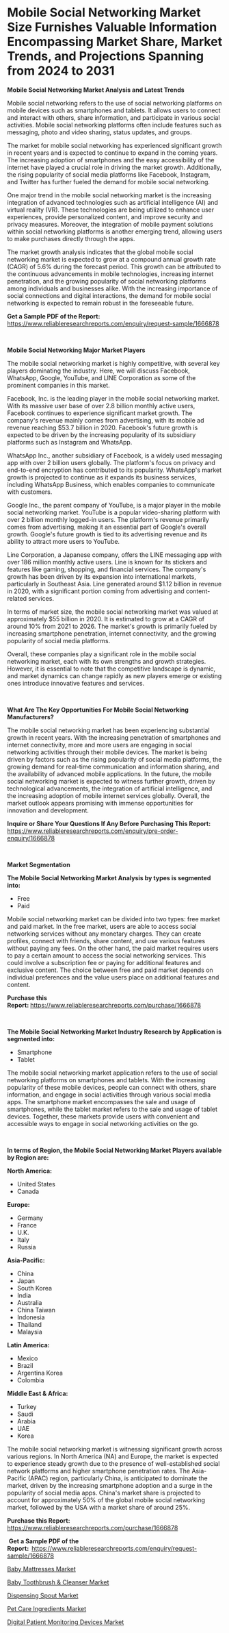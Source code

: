 <p><h1>Mobile Social Networking Market Size Furnishes Valuable Information Encompassing Market Share, Market Trends, and Projections Spanning from 2024 to 2031</h1></p><p><strong>Mobile Social Networking Market Analysis and Latest Trends</strong></p>
<p><p>Mobile social networking refers to the use of social networking platforms on mobile devices such as smartphones and tablets. It allows users to connect and interact with others, share information, and participate in various social activities. Mobile social networking platforms often include features such as messaging, photo and video sharing, status updates, and groups.</p><p>The market for mobile social networking has experienced significant growth in recent years and is expected to continue to expand in the coming years. The increasing adoption of smartphones and the easy accessibility of the internet have played a crucial role in driving the market growth. Additionally, the rising popularity of social media platforms like Facebook, Instagram, and Twitter has further fueled the demand for mobile social networking.</p><p>One major trend in the mobile social networking market is the increasing integration of advanced technologies such as artificial intelligence (AI) and virtual reality (VR). These technologies are being utilized to enhance user experiences, provide personalized content, and improve security and privacy measures. Moreover, the integration of mobile payment solutions within social networking platforms is another emerging trend, allowing users to make purchases directly through the apps.</p><p>The market growth analysis indicates that the global mobile social networking market is expected to grow at a compound annual growth rate (CAGR) of 5.6% during the forecast period. This growth can be attributed to the continuous advancements in mobile technologies, increasing internet penetration, and the growing popularity of social networking platforms among individuals and businesses alike. With the increasing importance of social connections and digital interactions, the demand for mobile social networking is expected to remain robust in the foreseeable future.</p></p>
<p><strong>Get a Sample PDF of the Report:&nbsp;</strong> <a href="https://www.reliableresearchreports.com/enquiry/request-sample/1666878">https://www.reliableresearchreports.com/enquiry/request-sample/1666878</a></p>
<p>&nbsp;</p>
<p><strong>Mobile Social Networking Major Market Players</strong></p>
<p><p>The mobile social networking market is highly competitive, with several key players dominating the industry. Here, we will discuss Facebook, WhatsApp, Google, YouTube, and LINE Corporation as some of the prominent companies in this market.</p><p>Facebook, Inc. is the leading player in the mobile social networking market. With its massive user base of over 2.8 billion monthly active users, Facebook continues to experience significant market growth. The company's revenue mainly comes from advertising, with its mobile ad revenue reaching $53.7 billion in 2020. Facebook's future growth is expected to be driven by the increasing popularity of its subsidiary platforms such as Instagram and WhatsApp.</p><p>WhatsApp Inc., another subsidiary of Facebook, is a widely used messaging app with over 2 billion users globally. The platform's focus on privacy and end-to-end encryption has contributed to its popularity. WhatsApp's market growth is projected to continue as it expands its business services, including WhatsApp Business, which enables companies to communicate with customers.</p><p>Google Inc., the parent company of YouTube, is a major player in the mobile social networking market. YouTube is a popular video-sharing platform with over 2 billion monthly logged-in users. The platform's revenue primarily comes from advertising, making it an essential part of Google's overall growth. Google's future growth is tied to its advertising revenue and its ability to attract more users to YouTube.</p><p>Line Corporation, a Japanese company, offers the LINE messaging app with over 186 million monthly active users. Line is known for its stickers and features like gaming, shopping, and financial services. The company's growth has been driven by its expansion into international markets, particularly in Southeast Asia. Line generated around $1.12 billion in revenue in 2020, with a significant portion coming from advertising and content-related services.</p><p>In terms of market size, the mobile social networking market was valued at approximately $55 billion in 2020. It is estimated to grow at a CAGR of around 10% from 2021 to 2026. The market's growth is primarily fueled by increasing smartphone penetration, internet connectivity, and the growing popularity of social media platforms.</p><p>Overall, these companies play a significant role in the mobile social networking market, each with its own strengths and growth strategies. However, it is essential to note that the competitive landscape is dynamic, and market dynamics can change rapidly as new players emerge or existing ones introduce innovative features and services.</p></p>
<p>&nbsp;</p>
<p><strong>What Are The Key Opportunities For Mobile Social Networking Manufacturers?</strong></p>
<p><p>The mobile social networking market has been experiencing substantial growth in recent years. With the increasing penetration of smartphones and internet connectivity, more and more users are engaging in social networking activities through their mobile devices. The market is being driven by factors such as the rising popularity of social media platforms, the growing demand for real-time communication and information sharing, and the availability of advanced mobile applications. In the future, the mobile social networking market is expected to witness further growth, driven by technological advancements, the integration of artificial intelligence, and the increasing adoption of mobile internet services globally. Overall, the market outlook appears promising with immense opportunities for innovation and development.</p></p>
<p><strong>Inquire or Share Your Questions If Any Before Purchasing This Report:</strong> <a href="https://www.reliableresearchreports.com/enquiry/pre-order-enquiry/1666878">https://www.reliableresearchreports.com/enquiry/pre-order-enquiry/1666878</a></p>
<p>&nbsp;</p>
<p><strong>Market Segmentation</strong></p>
<p><strong>The Mobile Social Networking Market Analysis by types is segmented into:</strong></p>
<p><ul><li>Free</li><li>Paid</li></ul></p>
<p><p>Mobile social networking market can be divided into two types: free market and paid market. In the free market, users are able to access social networking services without any monetary charges. They can create profiles, connect with friends, share content, and use various features without paying any fees. On the other hand, the paid market requires users to pay a certain amount to access the social networking services. This could involve a subscription fee or paying for additional features and exclusive content. The choice between free and paid market depends on individual preferences and the value users place on additional features and content.</p></p>
<p><strong>Purchase this Report:&nbsp;</strong><a href="https://www.reliableresearchreports.com/purchase/1666878">https://www.reliableresearchreports.com/purchase/1666878</a></p>
<p>&nbsp;</p>
<p><strong>The Mobile Social Networking Market Industry Research by Application is segmented into:</strong></p>
<p><ul><li>Smartphone</li><li>Tablet</li></ul></p>
<p><p>The mobile social networking market application refers to the use of social networking platforms on smartphones and tablets. With the increasing popularity of these mobile devices, people can connect with others, share information, and engage in social activities through various social media apps. The smartphone market encompasses the sale and usage of smartphones, while the tablet market refers to the sale and usage of tablet devices. Together, these markets provide users with convenient and accessible ways to engage in social networking activities on the go.</p></p>
<p>&nbsp;</p>
<p><strong>In terms of Region, the Mobile Social Networking Market Players available by Region are:</strong></p>
<p>
    <p> <strong> North America: </strong>
        <ul>
            <li>United States</li>
            <li>Canada</li>
        </ul>
        </p> 
    <p> <strong> Europe: </strong>
        <ul>
            <li>Germany</li>
            <li>France</li>
            <li>U.K.</li>
            <li>Italy</li>
            <li>Russia</li>
        </ul>
        </p> 
    <p> <strong> Asia-Pacific: </strong>
        <ul>
            <li>China</li>
            <li>Japan</li>
            <li>South Korea</li>
            <li>India</li>
            <li>Australia</li>
            <li>China Taiwan</li>
            <li>Indonesia</li>
            <li>Thailand</li>
            <li>Malaysia</li>
        </ul>
        </p> 
    <p> <strong> Latin America: </strong>
        <ul>
            <li>Mexico</li>
            <li>Brazil</li>
            <li>Argentina Korea</li>
            <li>Colombia</li>
        </ul>
        </p> 
    <p> <strong> Middle East & Africa: </strong>
        <ul>
            <li>Turkey</li>
            <li>Saudi</li>
            <li>Arabia</li>
            <li>UAE</li>
            <li>Korea</li>
        </ul>
    </p>
    </p>
<p><p>The mobile social networking market is witnessing significant growth across various regions. In North America (NA) and Europe, the market is expected to experience steady growth due to the presence of well-established social network platforms and higher smartphone penetration rates. The Asia-Pacific (APAC) region, particularly China, is anticipated to dominate the market, driven by the increasing smartphone adoption and a surge in the popularity of social media apps. China's market share is projected to account for approximately 50% of the global mobile social networking market, followed by the USA with a market share of around 25%.</p></p>
<p><strong>Purchase this Report: </strong><a href="https://www.reliableresearchreports.com/purchase/1666878">https://www.reliableresearchreports.com/purchase/1666878</a></p>
<p>&nbsp;<strong>Get a Sample PDF of the Report:&nbsp;&nbsp;</strong><a href="https://www.reliableresearchreports.com/enquiry/request-sample/1666878">https://www.reliableresearchreports.com/enquiry/request-sample/1666878</a></p>
<p><strong></strong></p>
<p><p><a href="https://www.linkedin.com/pulse/baby-mattresses-market-size-reflecting-forecast-till-2031-squwe?trackingId=GxHncFrUTuu8UskcJewi0g%3D%3D">Baby Mattresses Market</a></p><p><a href="https://www.linkedin.com/pulse/baby-toothbrush-amp-cleanser-market-offers-provide-3nsee?trackingId=Ew%2BBnUBxRremTn%2Fw0Xls5Q%3D%3D">Baby Toothbrush & Cleanser Market</a></p><p><a href="https://medium.com/@jhonwin654/dispensing-spout-market-the-key-to-successful-business-strategy-forecast-till-2030-d27a65f491a6">Dispensing Spout Market</a></p><p><a href="https://www.linkedin.com/pulse/pet-care-ingredients-market-size-share-global-analysis-report-totie?trackingId=oIcplMexQ1myyGnypcujsg%3D%3D">Pet Care Ingredients Market</a></p><p><a href="https://medium.com/@jhonwin654/digital-patient-monitoring-devices-market-furnishes-information-on-market-share-market-trends-and-9bad11c7c98b">Digital Patient Monitoring Devices Market</a></p></p>